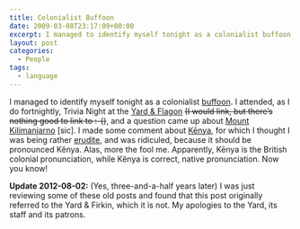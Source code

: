 ```yaml
---
title: Colonialist Buffoon
date: 2009-03-08T23:17:09+00:00
excerpt: I managed to identify myself tonight as a colonialist buffoon.
layout: post
categories:
  - People
tags:
  - language
---
```

I managed to identify myself tonight as a colonialist [buffoon](http://dictionary.reference.com/browse/buffoon). I attended, as I do fortnightly, Trivia Night at the [Yard & Flagon](http://www.yardandflagon.ca/home) <del>(I would link, but there&#8217;s nothing good to link to :-()</del>, and a question came up about [Mount Kilimanjarno](http://en.wikipedia.org/wiki/Kilimanjaro) [sic]. I made some comment about [Kēnya](http://en.wikipedia.org/wiki/Kenya), for which I thought I was being rather [erudite](http://dictionary.reference.com/browse/erudite), and was ridiculed, because it should be pronounced Kĕnya. Alas, more the fool me. Apparently, Kēnya is the British colonial pronunciation, while Kĕnya is correct, native pronunciation. Now you know!

**Update 2012-08-02:** (Yes, three-and-a-half years later) I was just reviewing some of these old posts and found that this post originally referred to the Yard & Firkin, which it is not. My apologies to the Yard, its staff and its patrons.